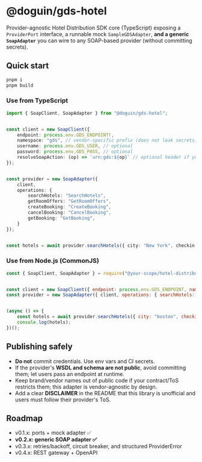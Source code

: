 # @doguin/gds-hotel

Provider-agnostic Hotel Distribution SDK core (TypeScript) exposing a `ProviderPort` interface, a runnable mock `SampleGDSAdapter`, **and a generic `SoapAdapter`** you can wire to any SOAP-based provider (without committing secrets).


## Quick start


```bash
pnpm i
pnpm build
```

### Use from TypeScript
```ts
import { SoapClient, SoapAdapter } from "@doguin/gds-hotel";


const client = new SoapClient({
    endpoint: process.env.GDS_ENDPOINT!,
    namespace: "gds", // vendor-specific prefix (does not leak secrets)
    username: process.env.GDS_USER, // optional
    password: process.env.GDS_PASS, // optional
    resolveSoapAction: (op) => `urn:gds:${op}` // optional header if your provider requires SOAPAction
});


const provider = new SoapAdapter({
    client,
    operations: {
        searchHotels: "SearchHotels",
        getRoomOffers: "GetRoomOffers",
        createBooking: "CreateBooking",
        cancelBooking: "CancelBooking",
        getBooking: "GetBooking",
    }
});


const hotels = await provider.searchHotels({ city: "New York", checkin: "2025-10-01", checkout: "2025-10-03", guests: { adults: 2 } });
```

### Use from Node.js (CommonJS)
```js
const { SoapClient, SoapAdapter } = require("@your-scope/hotel-distribution-core");


const client = new SoapClient({ endpoint: process.env.GDS_ENDPOINT, namespace: "gds" });
const provider = new SoapAdapter({ client, operations: { searchHotels: "SearchHotels", getRoomOffers: "GetRoomOffers", createBooking: "CreateBooking", cancelBooking: "CancelBooking", getBooking: "GetBooking" } });


(async () => {
    const hotels = await provider.searchHotels({ city: "boston", checkin: "2025-10-01", checkout: "2025-10-03", guests: { adults: 2 } });
    console.log(hotels);
})();
```


## Publishing safely
- **Do not** commit credentials. Use env vars and CI secrets.
- If the provider's **WSDL and schema are not public**, avoid committing them; let users pass an endpoint at runtime.
- Keep brand/vendor names out of public code if your contract/ToS restricts them; this adapter is vendor-agnostic by design.
- Add a clear **DISCLAIMER** in the README that this library is unofficial and users must follow their provider's ToS.


## Roadmap
- v0.1.x: ports + mock adapter ✅
- **v0.2.x: generic SOAP adapter ✅**
- v0.3.x: retries/backoff, circuit breaker, and structured ProviderError
- v0.4.x: REST gateway + OpenAPI